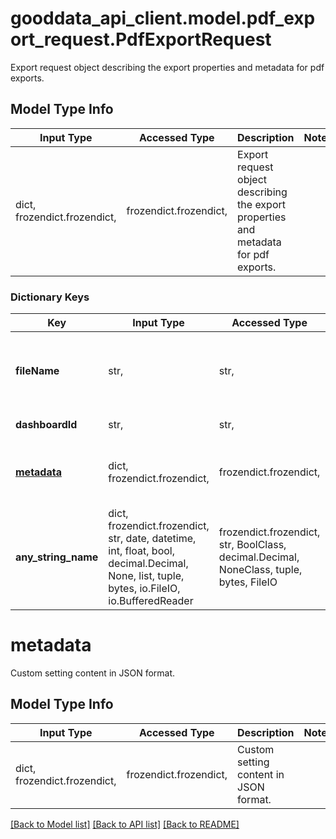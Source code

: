 # gooddata_api_client.model.pdf_export_request.PdfExportRequest

Export request object describing the export properties and metadata for pdf exports.

## Model Type Info
Input Type | Accessed Type | Description | Notes
------------ | ------------- | ------------- | -------------
dict, frozendict.frozendict,  | frozendict.frozendict,  | Export request object describing the export properties and metadata for pdf exports. | 

### Dictionary Keys
Key | Input Type | Accessed Type | Description | Notes
------------ | ------------- | ------------- | ------------- | -------------
**fileName** | str,  | str,  | File name to be used for retrieving the pdf document. | 
**dashboardId** | str,  | str,  | Dashboard identifier | 
**[metadata](#metadata)** | dict, frozendict.frozendict,  | frozendict.frozendict,  | Custom setting content in JSON format. | [optional] 
**any_string_name** | dict, frozendict.frozendict, str, date, datetime, int, float, bool, decimal.Decimal, None, list, tuple, bytes, io.FileIO, io.BufferedReader | frozendict.frozendict, str, BoolClass, decimal.Decimal, NoneClass, tuple, bytes, FileIO | any string name can be used but the value must be the correct type | [optional]

# metadata

Custom setting content in JSON format.

## Model Type Info
Input Type | Accessed Type | Description | Notes
------------ | ------------- | ------------- | -------------
dict, frozendict.frozendict,  | frozendict.frozendict,  | Custom setting content in JSON format. | 

[[Back to Model list]](../../README.md#documentation-for-models) [[Back to API list]](../../README.md#documentation-for-api-endpoints) [[Back to README]](../../README.md)

